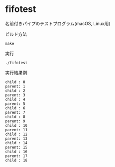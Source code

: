 # fifotest

名前付きパイプのテストプログラム(macOS, Linux用)

ビルド方法
```
make
```

実行
```
./fifotest
```

実行結果例
```
child : 0
parent: 1
child : 2
parent: 3
child : 4
parent: 5
child : 6
parent: 7
child : 8
parent: 9
child : 10
parent: 11
child : 12
parent: 13
child : 14
parent: 15
child : 16
parent: 17
child : 18
```
